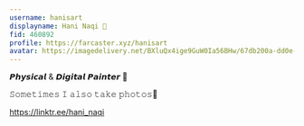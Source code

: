 ```yaml
---
username: hanisart
displayname: Hani Naqi 🎩
fid: 460892
profile: https://farcaster.xyz/hanisart
avatar: https://imagedelivery.net/BXluQx4ige9GuW0Ia56BHw/67db200a-dd0e-4d8f-35f2-f88e09cf5b00/rectcrop3
---
```


𝙋𝙝𝙮𝙨𝙞𝙘𝙖𝙡 & 𝘿𝙞𝙜𝙞𝙩𝙖𝙡 𝙋𝙖𝙞𝙣𝙩𝙚𝙧 🎨

𝚂𝚘𝚖𝚎𝚝𝚒𝚖𝚎𝚜 𝙸 𝚊𝚕𝚜𝚘 𝚝𝚊𝚔𝚎 𝚙𝚑𝚘𝚝𝚘𝚜📸

https://linktr.ee/hani_naqi
